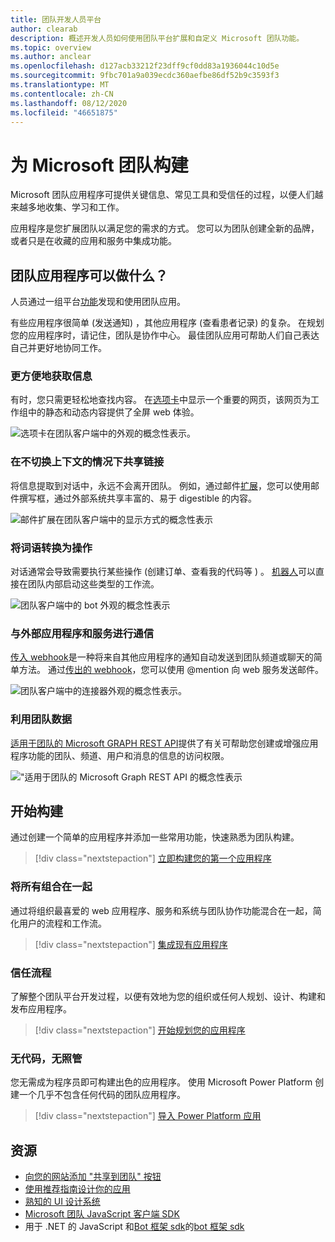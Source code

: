 ```yaml
---
title: 团队开发人员平台
author: clearab
description: 概述开发人员如何使用团队平台扩展和自定义 Microsoft 团队功能。
ms.topic: overview
ms.author: anclear
ms.openlocfilehash: d127acb33212f23dff9cf0dd83a1936044c10d5e
ms.sourcegitcommit: 9fbc701a9a039ecdc360aefbe86df52b9c3593f3
ms.translationtype: MT
ms.contentlocale: zh-CN
ms.lasthandoff: 08/12/2020
ms.locfileid: "46651875"
---
```

# <a name="building-for-microsoft-teams"></a>为 Microsoft 团队构建

Microsoft 团队应用程序可提供关键信息、常见工具和受信任的过程，以便人们越来越多地收集、学习和工作。

应用程序是您扩展团队以满足您的需求的方式。 您可以为团队创建全新的品牌，或者只是在收藏的应用和服务中集成功能。

## <a name="what-can-teams-apps-do"></a>团队应用程序可以做什么？

人员通过一组平台[功能](capabilities-overview.md)发现和使用团队应用。

有些应用程序很简单 (发送通知) ，其他应用程序 (查看患者记录) 的复杂。 在规划您的应用程序时，请记住，团队是协作中心。 最佳团队应用可帮助人们自己表达自己并更好地协同工作。

### <a name="get-information-more-conveniently"></a>更方便地获取信息

有时，您只需更轻松地查找内容。 在[选项卡](doc-links/what-are-tabs.md)中显示一个重要的网页，该网页为工作组中的静态和动态内容提供了全屏 web 体验。

![选项卡在团队客户端中的外观的概念性表示。](doc-links/images/overview-tabs.png)

### <a name="share-links-without-switching-context"></a>在不切换上下文的情况下共享链接

将信息提取到对话中，永远不会离开团队。 例如，通过邮件[扩展](doc-links/what-are-messaging-extensions.md)，您可以使用邮件撰写框，通过外部系统共享丰富的、易于 digestible 的内容。

![邮件扩展在团队客户端中的显示方式的概念性表示](doc-links\images\overview-messaging.png)

### <a name="turn-words-into-actions"></a>将词语转换为操作

对话通常会导致需要执行某些操作 (创建订单、查看我的代码等 ) 。 [机器人](doc-links/what-are-bots.md)可以直接在团队内部启动这些类型的工作流。

![团队客户端中的 bot 外观的概念性表示](doc-links/images/overview-bots.png)

### <a name="communicate-with-external-apps-and-services"></a>与外部应用程序和服务进行通信

[传入 webhook](doc-links/what-are-webhooks-and-connectors.md#incoming-webhooks)是一种将来自其他应用程序的通知自动发送到团队频道或聊天的简单方法。 通过[传出的 webhook](doc-links/what-are-webhooks-and-connectors.md#outgoing-webhooks)，您可以使用 @mention 向 web 服务发送邮件。

![团队客户端中的连接器外观的概念性表示。](doc-links/images/overview-connectors.png)

### <a name="utilize-teams-data"></a>利用团队数据

[适用于团队的 Microsoft GRAPH REST API](https://docs.microsoft.com/graph/teams-concept-overview)提供了有关可帮助您创建或增强应用程序功能的团队、频道、用户和消息的信息的访问权限。

!["适用于团队的 Microsoft Graph REST API 的概念性表示](doc-links/images/overview-graph.png)
  
## <a name="start-building"></a>开始构建

   通过创建一个简单的应用程序并添加一些常用功能，快速熟悉为团队构建。

   > [!div class="nextstepaction"]
   > [立即构建您的第一个应用程序](build-your-first-app/build-real-world-app.md)

### <a name="bring-it-all-together"></a>将所有组合在一起

   通过将组织最喜爱的 web 应用程序、服务和系统与团队协作功能混合在一起，简化用户的流程和工作流。

   > [!div class="nextstepaction"]
   > [集成现有应用程序](doc-links/integrating-web-apps.md)

### <a name="trust-the-process"></a>信任流程

   了解整个团队平台开发过程，以便有效地为您的组织或任何人规划、设计、构建和发布应用程序。

   > [!div class="nextstepaction"]
   > [开始规划您的应用程序](doc-links/extensibility-points.md)

### <a name="no-code-no-worries"></a>无代码，无照管

   您无需成为程序员即可构建出色的应用程序。 使用 Microsoft Power Platform 创建一个几乎不包含任何代码的团队应用程序。

   > [!div class="nextstepaction"]
   > [导入 Power Platform 应用](doc-links/importing-custom-microsoft-apps.md)

## <a name="resources"></a>资源

* [向您的网站添加 "共享到团队" 按钮](doc-links/share-to-teams.md)
* [使用推荐指南设计你的应用](doc-links/designing-overview.md)
* [熟知的 UI 设计系统](https://fluentsite.z22.web.core.windows.net/)
* [Microsoft 团队 JavaScript 客户端 SDK](https://docs.microsoft.com/javascript/api/@microsoft/teams-js/?view=msteams-client-js-latest)
* 用于 .NET 的 JavaScript 和[Bot 框架 sdk](https://github.com/Microsoft/botbuilder-dotnet/)的[bot 框架 sdk](https://github.com/Microsoft/botbuilder-js)
